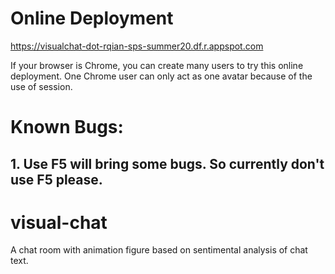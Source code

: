 # Online Deployment
https://visualchat-dot-rqian-sps-summer20.df.r.appspot.com

If your browser is Chrome, you can create many users to try this online deployment.
One Chrome user can only act as one avatar because of the use of session.

# Known Bugs:
## 1. Use F5 will bring some bugs. So currently don't use F5 please.

# visual-chat
A chat room with animation figure based on sentimental analysis of chat text.
